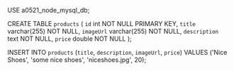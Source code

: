 USE a0521_node_mysql_db;

CREATE TABLE `products` (
`id` int NOT NULL PRIMARY KEY,
`title` varchar(255) NOT NULL,
`imageUrl` varchar(255) NOT NULL,
`description` text NOT NULL,
`price` double NOT NULL
);

INSERT INTO `products` (`title`, `description`, `imageUrl`, `price`) VALUES ('Nice Shoes', 'some nice shoes', 'niceshoes.jpg', 20);
